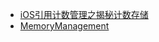 * [iOS引用计数管理之揭秘计数存储](https://juejin.cn/post/6844903636183547918)
* [MemoryManagement](./MemoryManagement.md)

